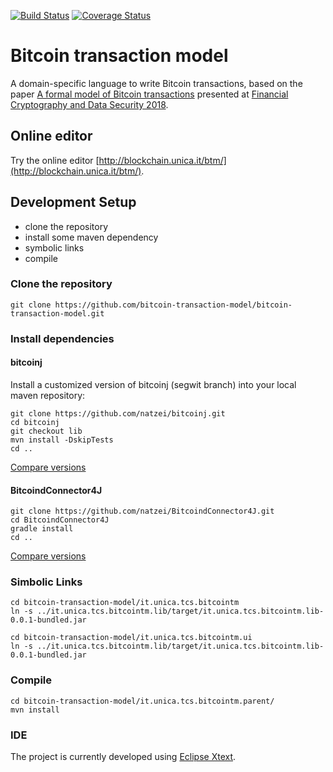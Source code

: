 [![Build Status](https://travis-ci.org/bitcoin-transaction-model/bitcoin-transaction-model.svg?branch=master)](https://travis-ci.org/bitcoin-transaction-model/bitcoin-transaction-model)
[![Coverage Status](https://coveralls.io/repos/github/bitcoin-transaction-model/bitcoin-transaction-model/badge.svg?branch=master)](https://coveralls.io/github/bitcoin-transaction-model/bitcoin-transaction-model?branch=master)

# Bitcoin transaction model

A domain-specific language to write Bitcoin transactions, based on the paper
[A formal model of Bitcoin transactions](https://eprint.iacr.org/2017/1124.pdf) presented at [Financial Cryptography and Data Security 2018](http://fc18.ifca.ai/).


## Online editor

Try the online editor [http://blockchain.unica.it/btm/](http://blockchain.unica.it/btm/).

## Development Setup

- clone the repository
- install some maven dependency
- symbolic links
- compile

### Clone the repository
```
git clone https://github.com/bitcoin-transaction-model/bitcoin-transaction-model.git
```

### Install dependencies

#### bitcoinj

Install a customized version of bitcoinj (segwit branch) into your local maven repository:
```
git clone https://github.com/natzei/bitcoinj.git
cd bitcoinj
git checkout lib
mvn install -DskipTests
cd ..
```

[Compare versions](https://github.com/bitcoinj/bitcoinj/compare/segwit...natzei:lib)

#### BitcoindConnector4J

```
git clone https://github.com/natzei/BitcoindConnector4J.git
cd BitcoindConnector4J
gradle install
cd ..
```

[Compare versions](https://github.com/SulacoSoft/BitcoindConnector4J/compare/master...natzei:master)


### Simbolic Links

```
cd bitcoin-transaction-model/it.unica.tcs.bitcointm
ln -s ../it.unica.tcs.bitcointm.lib/target/it.unica.tcs.bitcointm.lib-0.0.1-bundled.jar
```

```
cd bitcoin-transaction-model/it.unica.tcs.bitcointm.ui
ln -s ../it.unica.tcs.bitcointm.lib/target/it.unica.tcs.bitcointm.lib-0.0.1-bundled.jar
```


### Compile
```
cd bitcoin-transaction-model/it.unica.tcs.bitcointm.parent/
mvn install
```

### IDE

The project is currently developed using [Eclipse Xtext](https://www.eclipse.org/Xtext/download.html).


